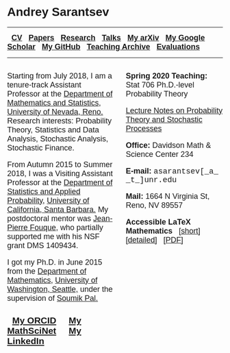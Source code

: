 <h1> <font face = "arial"> Andrey Sarantsev </font> </h1>
<hr/>
<b>
<font size = "4" face = "arial">
&nbsp; <a href = "https://asarantsev.github.io/WebArchive/cv.html"> CV</a> &nbsp; 
<a href = "https://asarantsev.github.io/WebArchive/papers.html"> Papers</a> &nbsp; 
<a href = "https://asarantsev.github.io/WebArchive/research.html"> Research</a> &nbsp; 
<a href = "https://asarantsev.github.io/WebArchive/talks.html"> Talks</a> &nbsp; 
<a href = "http://arxiv.org/a/sarantsev_a_1.html"> My arXiv</a> &nbsp; 
<a href = "https://scholar.google.com/citations?user=AFbuANsAAAAJ&hl=en&oi=ao"> My Google Scholar</a> &nbsp; 
<a href = "https://github.com/asarantsev"> My GitHub</a> &nbsp;
<a href = "https://asarantsev.github.io/WebArchive/teaching_archive.html"> Teaching Archive</a> &nbsp; 
<a href = "https://asarantsev.github.io/WebArchive/teaching_evaluations.html"> Evaluations</a>&nbsp; 
</font>
</b>
<hr/>

<div style = "width:50%;float:left;">
<font size="4" face="arial">
<p> Starting from July 2018, I am a tenure-track Assistant Professor at the 
<a href = "http://www.unr.edu/math/"> Department of Mathematics and Statistics,</a> 
<a href = "http://www.unr.edu/"> University of Nevada, Reno.</a> 
Research interests: Probability Theory, Statistics and Data Analysis, Stochastic Analysis, Stochastic Finance. 
</p>
<p> 
From Autumn 2015 to Summer 2018, I was a Visiting Assistant Professor at the 
<a href = "http://www.pstat.ucsb.edu/"> Department of Statistics and Applied Probability,</a>
<a href = "http://www.ucsb.edu/"> University of California, Santa Barbara.</a> 
My postdoctoral mentor was <a href="http://www.pstat.ucsb.edu/faculty/fouque/">Jean-Pierre Fouque,</a> 
who partially supported me with his NSF grant DMS 1409434.
</p>
<p> I got my Ph.D. in June 2015 from the <a href = "http://www.math.washington.edu"> Department of Mathematics,</a>
<a href = "http://www.washington.edu"> University of Washington, Seattle,</a> 
under the supervision of <a href="http://www.math.washington.edu/~soumik/"> 
Soumik Pal.</a> 
</p>
<h3>
&nbsp; <a href = "http://orcid.org/0000-0002-7415-4892"> My ORCID</a> &nbsp; &nbsp;
<a href = "http://www.ams.org/mathscinet/search/author.html?mrauthid=1061889"> My MathSciNet</a> &nbsp; &nbsp;
<a href = "https://www.linkedin.com/in/andrey-sarantsev-0974242a"> My LinkedIn</a> &nbsp; &nbsp;
</h3>
</font>
</div>
 

<div style = "width:5%; float:left;">
<p> </p>
</div>

<div style = "width:45%; float:left;"> 
<font size = "4" face = "arial">
<p> <b> Spring 2020 Teaching:</b> Stat 706 Ph.D.-level Probability Theory</p>
<p> <a href = "./notes.pdf"> Lecture Notes on Probability Theory 
and Stochastic Processes </a> </p>
<p> <strong> Office: </strong> Davidson Math & Science Center 234 </p>
<p> <strong> E-mail: </strong> <font face = "courier"> asarantsev[_a_ _t_]unr.edu </font> </p>
<p> <strong> Mail: </strong> 1664 N Virginia St, Reno, NV 89557 </p>
<p> <b> Accessible LaTeX Mathematics </b> &nbsp; <a href = "./access.html">[short]</a> 
&nbsp; <a href = "./accessdetail.html">[detailed]</a> &nbsp; 
<a href = "./access.pdf">[PDF]</a>
 </div>
 

